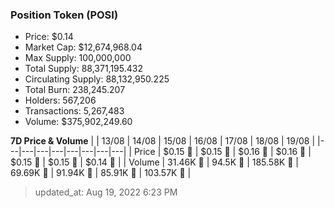 
  ### Position Token (POSI)
  - Price: $0.14
  - Market Cap: $12,674,968.04
  - Max Supply: 100,000,000
  - Total Supply: 88,371,195.432
  - Circulating Supply: 88,132,950.225
  - Total Burn: 238,245.207
  - Holders: 567,206
  - Transactions: 5,267,483
  - Volume: $375,902,249.60

  **7D Price & Volume**
  | | 13&#x2F;08 | 14&#x2F;08 | 15&#x2F;08 | 16&#x2F;08 | 17&#x2F;08 | 18&#x2F;08 | 19&#x2F;08 |
  |---|---|---|---|---|---|---|---|
  | Price | $0.15 🚀 | $0.15 🔻 | $0.16 🚀 | $0.16 🚀 | $0.15 🔻 | $0.15 🔻 | $0.14 🔻 |
  | Volume | 31.46K 🔻 | 94.5K 🚀 | 185.58K 🚀 | 69.69K 🔻 | 91.94K 🚀 | 85.91K 🔻 | 103.57K 🚀 |

  > updated_at: Aug 19, 2022 6:23 PM
